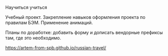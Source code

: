 Научиться учиться

Учебный проект.
Закрепление навыков оформления проекта по правилам БЭМ.
Применение анимаций.

Планы по доработке: добавить форму и дописать вендорные префиксы там, где это необходимо.


https://artem-from-spb.github.io/russian-travel/
